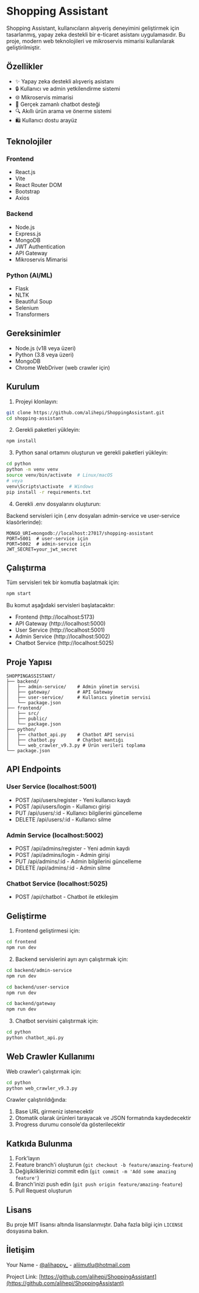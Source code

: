 # Shopping Assistant

Shopping Assistant, kullanıcıların alışveriş deneyimini geliştirmek için tasarlanmış, yapay zeka destekli bir e-ticaret asistanı uygulamasıdır. Bu proje, modern web teknolojileri ve mikroservis mimarisi kullanılarak geliştirilmiştir.

## Özellikler

- ✨ Yapay zeka destekli alışveriş asistanı
- 🔒 Kullanıcı ve admin yetkilendirme sistemi
- 🌐 Mikroservis mimarisi
- 💬 Gerçek zamanlı chatbot desteği
- 🔍 Akıllı ürün arama ve önerme sistemi
- 🛍️ Kullanıcı dostu arayüz

## Teknolojiler

### Frontend
- React.js
- Vite
- React Router DOM
- Bootstrap
- Axios

### Backend
- Node.js
- Express.js
- MongoDB
- JWT Authentication
- API Gateway
- Mikroservis Mimarisi

### Python (AI/ML)
- Flask
- NLTK
- Beautiful Soup
- Selenium
- Transformers

## Gereksinimler

- Node.js (v18 veya üzeri)
- Python (3.8 veya üzeri)
- MongoDB
- Chrome WebDriver (web crawler için)

## Kurulum

1. Projeyi klonlayın:
```bash
git clone https://github.com/alihepi/ShoppingAssistant.git
cd shopping-assistant
```

2. Gerekli paketleri yükleyin:
```bash
npm install
```

3. Python sanal ortamını oluşturun ve gerekli paketleri yükleyin:
```bash
cd python
python -m venv venv
source venv/bin/activate  # Linux/macOS
# veya
venv\Scripts\activate  # Windows
pip install -r requirements.txt
```

4. Gerekli .env dosyalarını oluşturun:

Backend servisleri için (.env dosyaları admin-service ve user-service klasörlerinde):
```env
MONGO_URI=mongodb://localhost:27017/shopping-assistant
PORT=5001  # user-service için
PORT=5002  # admin-service için
JWT_SECRET=your_jwt_secret
```

## Çalıştırma

Tüm servisleri tek bir komutla başlatmak için:

```bash
npm start
```

Bu komut aşağıdaki servisleri başlatacaktır:
- Frontend (http://localhost:5173)
- API Gateway (http://localhost:5000)
- User Service (http://localhost:5001)
- Admin Service (http://localhost:5002)
- Chatbot Service (http://localhost:5025)

## Proje Yapısı

```
SHOPPINGASSISTANT/
├── backend/
│   ├── admin-service/    # Admin yönetim servisi
│   ├── gateway/          # API Gateway
│   ├── user-service/     # Kullanıcı yönetim servisi
│   └── package.json
├── frontend/
│   ├── src/
│   ├── public/
│   └── package.json
├── python/
│   ├── chatbot_api.py    # Chatbot API servisi
│   ├── chatbot.py        # Chatbot mantığı
│   └── web_crawler_v9.3.py # Ürün verileri toplama
└── package.json
```

## API Endpoints

### User Service (localhost:5001)
- POST /api/users/register - Yeni kullanıcı kaydı
- POST /api/users/login - Kullanıcı girişi
- PUT /api/users/:id - Kullanıcı bilgilerini güncelleme
- DELETE /api/users/:id - Kullanıcı silme

### Admin Service (localhost:5002)
- POST /api/admins/register - Yeni admin kaydı
- POST /api/admins/login - Admin girişi
- PUT /api/admins/:id - Admin bilgilerini güncelleme
- DELETE /api/admins/:id - Admin silme

### Chatbot Service (localhost:5025)
- POST /api/chatbot - Chatbot ile etkileşim

## Geliştirme

1. Frontend geliştirmesi için:
```bash
cd frontend
npm run dev
```

2. Backend servislerini ayrı ayrı çalıştırmak için:
```bash
cd backend/admin-service
npm run dev

cd backend/user-service
npm run dev

cd backend/gateway
npm run dev
```

3. Chatbot servisini çalıştırmak için:
```bash
cd python
python chatbot_api.py
```

## Web Crawler Kullanımı

Web crawler'ı çalıştırmak için:

```bash
cd python
python web_crawler_v9.3.py
```

Crawler çalıştırıldığında:
1. Base URL girmeniz istenecektir
2. Otomatik olarak ürünleri tarayacak ve JSON formatında kaydedecektir
3. Progress durumu console'da gösterilecektir

## Katkıda Bulunma

1. Fork'layın
2. Feature branch'i oluşturun (`git checkout -b feature/amazing-feature`)
3. Değişikliklerinizi commit edin (`git commit -m 'Add some amazing feature'`)
4. Branch'inizi push edin (`git push origin feature/amazing-feature`)
5. Pull Request oluşturun

## Lisans

Bu proje MIT lisansı altında lisanslanmıştır. Daha fazla bilgi için `LICENSE` dosyasına bakın.

## İletişim

Your Name - [@alihappy_](https://www.instagram.com/alihappy_) - aliimutlu@hotmail.com

Project Link: [https://github.com/alihepi/ShoppingAssistant](https://github.com/alihepi/ShoppingAssistant)
